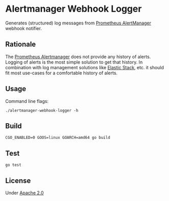 # Alertmanager Webhook Logger

Generates (structured) log messages from [Prometheus AlertManager](https://prometheus.io) webhook notifier.

## Rationale

The [Prometheus Alertmanager](https://prometheus.io/docs/alerting/alertmanager/) does not provide any history of alerts. Logging of alerts is the most simple solution to get that history. In combination with log management solutions like [Elastic Stack](https://www.elastic.co/products/), etc. it should fit most use-cases for a comfortable history of alerts.

## Usage

Command line flags:

    ./alertmanager-webhook-logger -h

## Build

    CGO_ENABLED=0 GOOS=linux GOARCH=amd64 go build

## Test

    go test

## License

Under [Apache 2.0](LICENSE)
